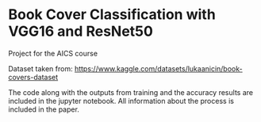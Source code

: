 # Book Cover Classification with VGG16 and ResNet50
Project for the AICS course 

Dataset taken from: https://www.kaggle.com/datasets/lukaanicin/book-covers-dataset

The code along with the outputs from training and the accuracy results are included in the jupyter notebook.
All information about the process is included in the paper.
